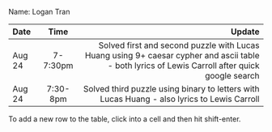 Name: Logan Tran

| Date   |   Time   |                                                                                                                                          Update |
|:-------|:--------:|------------------------------------------------------------------------------------------------------------------------------------------------:|
| Aug 24 | 7-7:30pm | Solved first and second puzzle with Lucas Huang using 9+ caesar cypher and ascii table - both lyrics of Lewis Carroll after quick google search |
| Aug 24 | 7:30-8pm |                                                     Solved third puzzle using binary to letters with Lucas Huang - also lyrics to Lewis Carroll |


To add a new row to the table, click into a cell and then hit shift-enter.